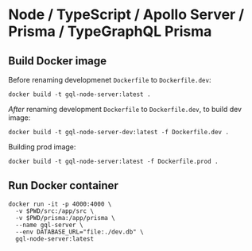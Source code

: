 # Node / TypeScript / Apollo Server / Prisma / TypeGraphQL Prisma

## Build Docker image

Before renaming developmenet `Dockerfile` to `Dockerfile.dev`:

```
docker build -t gql-node-server:latest .
```

*After* renaming development `Dockerfile` to `Dockerfile.dev`, to build dev image:

```
docker build -t gql-node-server-dev:latest -f Dockerfile.dev .
```

Building prod image:

```
docker build -t gql-node-server:latest -f Dockerfile.prod .
```

## Run Docker container

```
docker run -it -p 4000:4000 \
  -v $PWD/src:/app/src \
  -v $PWD/prisma:/app/prisma \
  --name gql-server \
  --env DATABASE_URL="file:./dev.db" \
  gql-node-server:latest
```